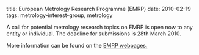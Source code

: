 title: European Metrology Research Programme (EMRP)
date: 2010-02-19
tags: metrology-interest-group, metrology

A call for potential metrology research topics on EMRP is open now to any entity or individual. The deadline for submissions is 28th March 2010.
<!--break-->
More information can be found on the [EMRP webpages.](http://www.emrponline.eu/)